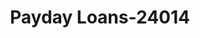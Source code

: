 ---
f_zip-code: 66048
f_state-code: KS
title: Payday Loans-24014
f_phone: 913-758-0007
f_city-only: Leavenworth
f_address: 1217 South 4Th Street Leavenworth
f_location-unique-id: '24014'
slug: payday-loans-24014
updated-on: '2024-05-30T13:46:58.046Z'
created-on: '2024-05-30T13:36:59.803Z'
published-on: '2024-05-30T13:54:32.469Z'
f_city-state: cms/city/leavenworth-ks.md
f_company: cms/company/payday-loans.md
f_state: cms/state/kansas.md
layout: '[payday-loan].html'
tags: payday-loan
---